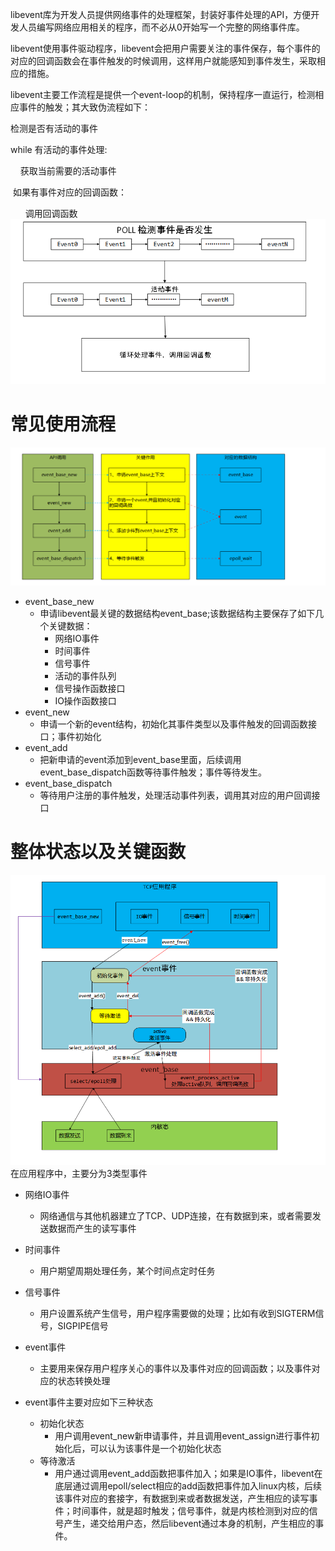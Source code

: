 libevent库为开发人员提供网络事件的处理框架，封装好事件处理的API，方便开发人员编写网络应用相关的程序，而不必从0开始写一个完整的网络事件库。

libevent使用事件驱动程序，libevent会把用户需要关注的事件保存，每个事件的对应的回调函数会在事件触发的时候调用，这样用户就能感知到事件发生，采取相应的措施。

libevent主要工作流程是提供一个event-loop的机制，保持程序一直运行，检测相应事件的触发；其大致伪流程如下：

检测是否有活动的事件

while 有活动的事件处理:

    获取当前需要的活动事件

 如果有事件对应的回调函数：

      调用回调函数
![](images/Pasted%20image%2020241207233733.png)
# 常见使用流程
![](images/Pasted%20image%2020241207234221.png)
- event_base_new
	- 申请libevent最关键的数据结构event_base;该数据结构主要保存了如下几个关键数据：
		- 网络IO事件
		- 时间事件
		- 信号事件
		- 活动的事件队列
		- 信号操作函数接口
		- IO操作函数接口
- event_new
	- 申请一个新的event结构，初始化其事件类型以及事件触发的回调函数接口；事件初始化
- event_add
	- 把新申请的event添加到event_base里面，后续调用event_base_dispatch函数等待事件触发；事件等待发生。
- event_base_dispatch
	- 等待用户注册的事件触发，处理活动事件列表，调用其对应的用户回调接口

# 整体状态以及关键函数
![](images/Pasted%20image%2020241207235137.png)
在应用程序中，主要分为3类型事件
- 网络IO事件
	- 网络通信与其他机器建立了TCP、UDP连接，在有数据到来，或者需要发送数据而产生的读写事件
- 时间事件
	- 用户期望周期处理任务，某个时间点定时任务
- 信号事件
	- 用户设置系统产生信号，用户程序需要做的处理；比如有收到SIGTERM信号，SIGPIPE信号
- event事件
	- 主要用来保存用户程序关心的事件以及事件对应的回调函数；以及事件对应的状态转换处理

- event事件主要对应如下三种状态
	- 初始化状态
		-  用户调用event_new新申请事件，并且调用event_assign进行事件初始化后，可以认为该事件是一个初始化状态
	- 等待激活
		- 用户通过调用event_add函数把事件加入；如果是IO事件，libevent在底层通过调用epoll/select相应的add函数把事件加入linux内核，后续该事件对应的套接字，有数据到来或者数据发送，产生相应的读写事件；时间事件，就是超时触发；信号事件，就是内核检测到对应的信号产生，递交给用户态，然后libevent通过本身的机制，产生相应的事件。